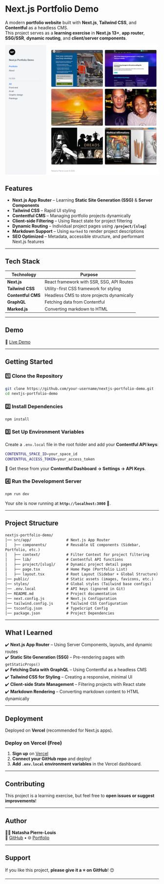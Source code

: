 # Next.js Portfolio Demo

A modern **portfolio website** built with **Next.js**, **Tailwind CSS**, and **Contentful** as a headless CMS.  
This project serves as a **learning exercise** in **Next.js 13+**, **app router**, **SSG/SSR**, **dynamic routing**, and **client/server components**.

![Portfolio Preview](public/images/nextjs-folio-screenshot.webp) <!-- Add an image of your portfolio here -->

## Features
- **Next.js App Router** – Learning **Static Site Generation (SSG)** & **Server Components**
- **Tailwind CSS** – Rapid UI styling
- **Contentful CMS** – Managing portfolio projects dynamically
- **Client-side Filtering** – Using React state for project filtering
- **Dynamic Routing** – Individual project pages using **`/project/[slug]`**
- **Markdown Support** – Using `marked` to render project descriptions
- **SEO Optimized** – Metadata, accessible structure, and performant Next.js features

---

## **Tech Stack**
| **Technology**  | **Purpose** |
|---------------|------------|
| **Next.js** | React framework with SSR, SSG, API Routes |
| **Tailwind CSS** | Utility-first CSS framework for styling |
| **Contentful CMS** | Headless CMS to store projects dynamically |
| **GraphQL** | Fetching data from Contentful |
| **Marked.js** | Converting markdown to HTML |

---

## **Demo**
🔗 [Live Demo](https://your-demo-link.com)

---

## **Getting Started**
### **1️⃣ Clone the Repository**
```sh
git clone https://github.com/your-username/nextjs-portfolio-demo.git
cd nextjs-portfolio-demo
```

### **2️⃣ Install Dependencies**
```sh
npm install
```

### **3️⃣ Set Up Environment Variables**
Create a `.env.local` file in the root folder and add your **Contentful API keys**:
```sh
CONTENTFUL_SPACE_ID=your_space_id
CONTENTFUL_ACCESS_TOKEN=your_access_token
```
🔹 Get these from your **Contentful Dashboard → Settings → API Keys**.

### **4️⃣ Run the Development Server**
```sh
npm run dev
```
Your site is now running at **`http://localhost:3000`** 🚀.

---

## **Project Structure**
```
nextjs-portfolio-demo/
│── src/app/                # Next.js App Router
│   ├── components/         # Reusable UI components (Sidebar, Portfolio, etc.)
│   ├── context/            # Filter Context for project filtering
│   ├── lib/                # Contentful API functions
│   ├── project/[slug]/     # Dynamic project detail pages
│   ├── page.tsx            # Home Page (Portfolio List)
│   ├── layout.tsx          # Root Layout (Sidebar + Global Structure)
│── public/                 # Static assets (images, favicons, etc.)
│── styles/                 # Global styles (Tailwind base configs)
│── .env.local              # API keys (ignored in Git)
│── README.md               # Project documentation
│── next.config.js          # Next.js Configuration
│── tailwind.config.js      # Tailwind CSS Configuration
│── tsconfig.json           # TypeScript Config
│── package.json            # Project Dependencies
```

---

## **What I Learned**
✔️ **Next.js App Router** – Using Server Components, layouts, and dynamic routes  
✔️ **Static Site Generation (SSG)** – Pre-rendering pages with `getStaticProps()`  
✔️ **Fetching Data with GraphQL** – Using Contentful as a headless CMS  
✔️ **Tailwind CSS for Styling** – Creating a responsive, minimal UI  
✔️ **Client-side State Management** – Filtering projects with React state  
✔️ **Markdown Rendering** – Converting markdown content to HTML dynamically  

---

## **Deployment**
Deployed on **Vercel** (recommended for Next.js apps).

### **Deploy on Vercel (Free)**
1. **Sign up** on [Vercel](https://vercel.com/)
2. **Connect your GitHub repo** and deploy!
3. **Add `.env.local` environment variables** in the Vercel dashboard.

---

## **Contributing**
This project is a learning exercise, but feel free to **open issues or suggest improvements**!

---

## **Author**
👩‍💻 **Natasha Pierre-Louis**  
🔗 [GitHub](https://github.com/natashapl) • 🌐 [Portfolio](https://www.natashasfolio.com/)

---

## **Support**
If you like this project, **please give it a ⭐ on GitHub**! 😊

---